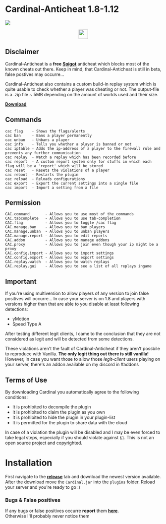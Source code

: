 # Cardinal-Anticheat 1.8-1.12

<img
 src="http://cac.dodo1213.de/img/banner.png"
/>

<div
 align="center">
    <a
     href="https://link.lukasl.dev/cacdiscord">
        <img
            height="30" src="https://img.shields.io/discord/647922123192533022.svg?logo=discord&style=for-the-badge"
        />
    </a>
</div>

## Disclaimer

Cardinal-Anticheat is a **free** [**Spigot**](https://github.com/SpigotMC) anticheat which blocks most of the known cheats out there. Keep in mind, that Cardinal-Anticheat is still in beta, false postives may occurre...

Cardinal-Anticheat also contains a custom build-in replay system which is quite usable to check whether a player was cheating or not. The output-file is a .zip file ~ 5MB depending on the amount of worlds used and their size.

[**Download**](#download)

## Commands

```text
cac flag    - Shows the flags/alerts
cac ban     - Bans a player permanently
cac unban   - Unbans a player
cac info    - Tells you whether a player is banned or not
cac iptable - Adds the ip-address of a player to the firewall rule and prevents any further communication
cac replay  - Watch a replay which has been recorded before
cac report  - A custom report system only for stuffs in which each flag will be a 'report' which will be stored
cac reset   - Resets the violations of a player
cac reboot  - Restarts the plugin
cac reload  - Reloads configurations
cac export  - Export the current settings into a single file
cac import  - Import a setting from a file
```

## Permission

```text
CAC.command       - Allows you to use most of the commands
CAC.tabcomplete   - Allows you to use tab-completion
CAC.flag          - Allows you to toggle /cac flag
CAC.manage.ban    - Allows you to ban players
CAC.manage.unban  - Allows you to unban players
CAC.manage.report - Allows you to edit reports
CAC.addon         - Allows you to manage addons
CAC.proxy         - Allows you to join even though your ip might be a proxy
CAC.config.import - Allows you to import settings
CAC.config.export - Allows you to export settings
CAC.replay.watch  - Allows you to watch replays
CAC.replay.gui    - Allows you to see a list of all replays ingame
```

<div
 id="download"
/>

## Important

If you're using multiversion to allow players of any version to join false positives will occurre...
In case your server is on 1.8 and players with versions higher than that are able to you disable at least following detections:

+ yMotion
+ Speed Type A

After testing different legit clients, I came to the conclusion that they are not considered as legit and will be detected from some detections.

These violations aren't the fault of Cardinal-Anticheat if they aren't possbile to reproduce with Vanilla. **The only legit thing out there is still vanilla!** However, in case you want those to allow those *legit-client* users playing on your server, there's an addon available on my discord in #addons

## Terms of Use

By downloading Cardinal you automatically agree to the following conditions:

+ It is prohibited to decompile the plugin
+ It is prohibited to claim the plugin as you own
+ It is prohibited to hide the plugin in your plugin-list
+ It is permitted for the plugin to share data with the cloud

In case of a violation the plugin will be disabled and I may be even forced to take legal steps, especially if you should violate against `§1`. This is not an open source project and copyrighted.

# Installation

First navigate to the [**release**](https://github.com/Clientastisch/Cardinal-Anticheat/releases) tab and download the newest version available. After the download move the `Cardinal.jar` into the `plugins` folder. Reload your server and you're ready to go :)

### Bugs & False positives

If any bugs or false positives occurre **report** them [**here**](https://github.com/Clientastisch/Cardinal-Anticheat/issues/new/choose). <br>
Otherwise I'll probably never notice them
